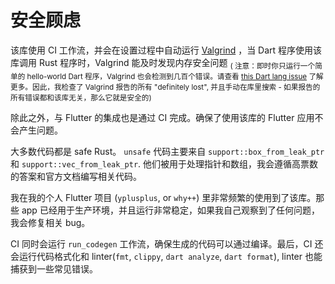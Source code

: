 # 安全顾虑

该库使用 CI 工作流，并会在设置过程中自动运行 [Valgrind](https://www.valgrind.org/) ，当 Dart 程序使用该库调用
Rust 程序时，Valgrind 能及时发现内存安全问题
<sub>( 注意：即时你只运行一个简单的 hello-world Dart 程序，Valgrind 也会检测到几百个错误。请查看
[this Dart lang issue](https://github.com/dart-lang/sdk/issues/47346)
了解更多。因此，我检查了 Valgrind 报告的所有 "definitely lost", 并且手动在库里搜索 -
如果报告的所有错误都和该库无关，那么它就是安全的)</sub>

除此之外，与 Flutter 的集成也是通过 CI 完成。确保了使用该库的 Flutter 应用不会产生问题。

大多数代码都是 safe Rust。 `unsafe` 代码主要来自 `support::box_from_leak_ptr` 和
`support::vec_from_leak_ptr`. 他们被用于处理指针和数组，我会遵循高票数的答案和官方文档编写相关代码。

我在我的个人 Flutter 项目 (`yplusplus`, or `why++`) 里非常频繁的使用到了该库。那些 app
已经用于生产环境，并且运行非常稳定，如果我自己观察到了任何问题，我会修复相关 bug。

CI 同时会运行 `run_codegen` 工作流，确保生成的代码可以通过编译。最后，CI 还会运行代码格式化和 linter(`fmt`,
`clippy`, `dart analyze`, `dart format`), linter 也能捕获到一些常见错误。
